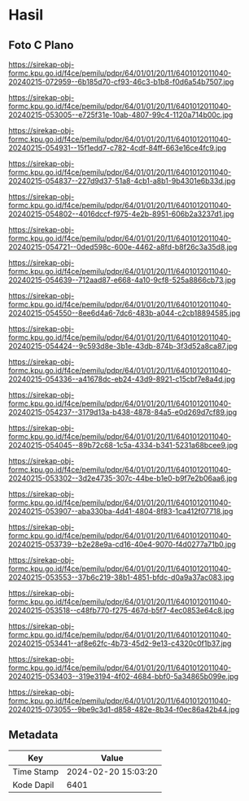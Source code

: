 # Hasil

## Foto C Plano

https://sirekap-obj-formc.kpu.go.id/f4ce/pemilu/pdpr/64/01/01/20/11/6401012011040-20240215-072959--6b185d70-cf93-46c3-b1b8-f0d6a54b7507.jpg

https://sirekap-obj-formc.kpu.go.id/f4ce/pemilu/pdpr/64/01/01/20/11/6401012011040-20240215-053005--e725f31e-10ab-4807-99c4-1120a714b00c.jpg

https://sirekap-obj-formc.kpu.go.id/f4ce/pemilu/pdpr/64/01/01/20/11/6401012011040-20240215-054931--15f1edd7-c782-4cdf-84ff-663e16ce4fc9.jpg

https://sirekap-obj-formc.kpu.go.id/f4ce/pemilu/pdpr/64/01/01/20/11/6401012011040-20240215-054837--227d9d37-51a8-4cb1-a8b1-9b4301e6b33d.jpg

https://sirekap-obj-formc.kpu.go.id/f4ce/pemilu/pdpr/64/01/01/20/11/6401012011040-20240215-054802--4016dccf-f975-4e2b-8951-606b2a3237d1.jpg

https://sirekap-obj-formc.kpu.go.id/f4ce/pemilu/pdpr/64/01/01/20/11/6401012011040-20240215-054721--0ded598c-600e-4462-a8fd-b8f26c3a35d8.jpg

https://sirekap-obj-formc.kpu.go.id/f4ce/pemilu/pdpr/64/01/01/20/11/6401012011040-20240215-054639--712aad87-e668-4a10-9cf8-525a8866cb73.jpg

https://sirekap-obj-formc.kpu.go.id/f4ce/pemilu/pdpr/64/01/01/20/11/6401012011040-20240215-054550--8ee6d4a6-7dc6-483b-a044-c2cb18894585.jpg

https://sirekap-obj-formc.kpu.go.id/f4ce/pemilu/pdpr/64/01/01/20/11/6401012011040-20240215-054424--9c593d8e-3b1e-43db-874b-3f3d52a8ca87.jpg

https://sirekap-obj-formc.kpu.go.id/f4ce/pemilu/pdpr/64/01/01/20/11/6401012011040-20240215-054336--a41678dc-eb24-43d9-8921-c15cbf7e8a4d.jpg

https://sirekap-obj-formc.kpu.go.id/f4ce/pemilu/pdpr/64/01/01/20/11/6401012011040-20240215-054237--3179d13a-b438-4878-84a5-e0d269d7cf89.jpg

https://sirekap-obj-formc.kpu.go.id/f4ce/pemilu/pdpr/64/01/01/20/11/6401012011040-20240215-054045--89b72c68-1c5a-4334-b341-5231a68bcee9.jpg

https://sirekap-obj-formc.kpu.go.id/f4ce/pemilu/pdpr/64/01/01/20/11/6401012011040-20240215-053302--3d2e4735-307c-44be-b1e0-b9f7e2b06aa6.jpg

https://sirekap-obj-formc.kpu.go.id/f4ce/pemilu/pdpr/64/01/01/20/11/6401012011040-20240215-053907--aba330ba-4d41-4804-8f83-1ca412f07718.jpg

https://sirekap-obj-formc.kpu.go.id/f4ce/pemilu/pdpr/64/01/01/20/11/6401012011040-20240215-053739--b2e28e9a-cd16-40e4-9070-f4d0277a71b0.jpg

https://sirekap-obj-formc.kpu.go.id/f4ce/pemilu/pdpr/64/01/01/20/11/6401012011040-20240215-053553--37b6c219-38b1-4851-bfdc-d0a9a37ac083.jpg

https://sirekap-obj-formc.kpu.go.id/f4ce/pemilu/pdpr/64/01/01/20/11/6401012011040-20240215-053518--c48fb770-f275-467d-b5f7-4ec0853e64c8.jpg

https://sirekap-obj-formc.kpu.go.id/f4ce/pemilu/pdpr/64/01/01/20/11/6401012011040-20240215-053441--af8e62fc-4b73-45d2-9e13-c4320c0f1b37.jpg

https://sirekap-obj-formc.kpu.go.id/f4ce/pemilu/pdpr/64/01/01/20/11/6401012011040-20240215-053403--319e3194-4f02-4684-bbf0-5a34865b099e.jpg

https://sirekap-obj-formc.kpu.go.id/f4ce/pemilu/pdpr/64/01/01/20/11/6401012011040-20240215-073055--9be9c3d1-d858-482e-8b34-f0ec86a42b44.jpg


## Metadata

| Key        | Value               |
| ---------- | ------------------- |
| Time Stamp | 2024-02-20 15:03:20 |
| Kode Dapil | 6401                |



